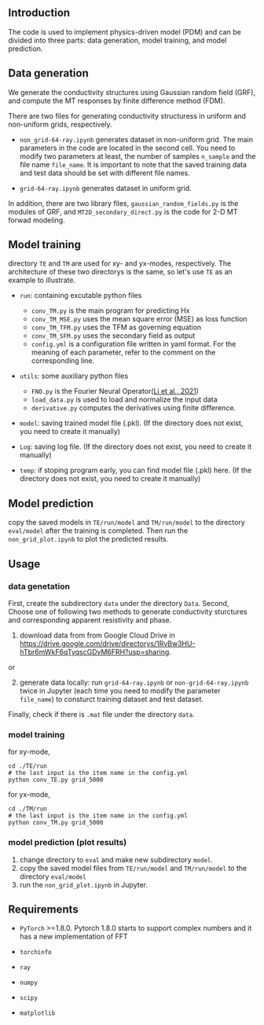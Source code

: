 ## Introduction
The code is used to implement physics-driven model (PDM) and can be divided into three parts: data generation, model training, and model prediction.

## Data generation
We generate the conductivity structures using Gaussian random field (GRF), and compute the MT responses by finite difference method (FDM).

There are two files for generating conductivity structuress in uniform and non-uniform grids, respectively.

- `non_grid-64-ray.ipynb` generates dataset in non-uniform grid. The main parameters in the code are located in the second cell. You need to modify two parameters at least, the number of samples `n_sample` and the file name `file_name`. It is important to note that the saved training data and test data should be set with different file names.

- `grid-64-ray.ipynb` generates dataset in uniform grid. 

In addition, there are two library files, `gaussian_random_fields.py` is the modules of GRF, and `MT2D_secondary_direct.py` is the code for 2-D MT forwad modeling.


## Model training
directory `TE` and `TM` are used for xy- and yx-modes, respectively. The architecture of these two directorys is the same, so let's use `TE` as an example to illustrate.

- `run`: containing excutable python files
  - `conv_TM.py` is the main program for predicting Hx
  - `conv_TM_MSE.py` uses the mean square error (MSE) as loss function
  - `conv_TM_TFM.py` uses the TFM as governing equation
  - `conv_TM_SFM.py` uses the secondary field as output
  - `config.yml` is a configuration file written in yaml format. For the meaning of each parameter, refer to the comment on the corresponding line.


- `utils`: some auxiliary python files
  - `FNO.py` is the Fourier Neural Operator([Li et al., 2021](https://arxiv.org/abs/2010.08895))
  - `load_data.py` is used to load and normalize the input data
  - `derivative.py` computes the derivatives using finite difference.

- `model`:  saving trained model file (.pkl). (If the directory does not exist, you need to create it manually)
- `Log`: saving log file. (If the directory does not exist, you need to create it manually)
- `temp`: if stoping program early, you can find model file (.pkl) here. (If the directory does not exist, you need to create it manually)

## Model prediction
copy the saved models in `TE/run/model` and `TM/run/model` to the directory `eval/model` after the training is completed. Then run the `non_grid_plot.ipynb` to plot the predicted results.

## Usage
### data genetation
First, create the subdirectory  `data` under the directory `Data`. 
Second, Choose one of following two methods to generate conductivity sturctures and corresponding apparent resistivity and phase.

1. download data from from Google Cloud Drive in https://drive.google.com/drive/directorys/1RvBw3HU-hTbr6mWkF6qTyqscGDvM6FRH?usp=sharing.

or 

2. generate data locally: run `grid-64-ray.ipynb` or `non-grid-64-ray.ipynb` twice in Jupyter (each time you need to modify the parameter `file_name`) to consturct training dataset and test dataset.

Finally, check if there is `.mat` file under the directory `data`.

### model training
for xy-mode,
```shell
cd ./TE/run
# the last input is the item name in the config.yml
python conv_TE.py grid_5000
```

for yx-mode,
```shell
cd ./TM/run
# the last input is the item name in the config.yml
python conv_TM.py grid_5000
```

### model prediction (plot results)
1. change directory to `eval` and make new subdirectory `model`.
2. copy the saved model files from `TE/run/model` and `TM/run/model` to the directory `eval/model`
3. run the `non_grid_plot.ipynb` in Jupyter.


## Requirements

- `PyTorch` >=1.8.0. Pytorch 1.8.0 starts to support complex numbers and it has a new implementation of FFT

- `torchinfo`

- `ray`

- `numpy`

- `scipy`

- `matplotlib`
